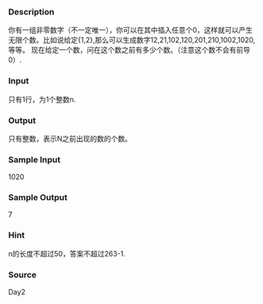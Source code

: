 
### Description
你有一组非零数字（不一定唯一），你可以在其中插入任意个0，这样就可以产生无限个数。比如说给定{1,2},那么可以生成数字12,21,102,120,201,210,1002,1020,等等。
现在给定一个数，问在这个数之前有多少个数。（注意这个数不会有前导0）.
 

### Input
只有1行，为1个整数n.
 

### Output
只有整数，表示N之前出现的数的个数。

### Sample Input
1020
### Sample Output
7
### Hint
n的长度不超过50，答案不超过263-1.

### Source
Day2